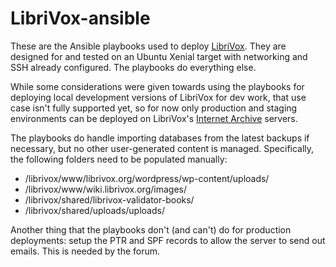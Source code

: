 # LibriVox-ansible

These are the Ansible playbooks used to deploy
[LibriVox](https://librivox.org/). They are designed for and tested on an
Ubuntu Xenial target with networking and SSH already configured. The playbooks
do everything else.

While some considerations were given towards using the playbooks for deploying
local development versions of LibriVox for dev work, that use case isn't fully
supported yet, so for now only production and staging environments can be
deployed on LibriVox's [Internet Archive](https://archive.org) servers.

The playbooks do handle importing databases from the latest backups if
necessary, but no other user-generated content is managed. Specifically, the
following folders need to be populated manually:

* /librivox/www/librivox.org/wordpress/wp-content/uploads/
* /librivox/www/wiki.librivox.org/images/
* /librivox/shared/librivox-validator-books/
* /librivox/shared/uploads/uploads/

Another thing that the playbooks don't (and can't) do for production
deployments: setup the PTR and SPF records to allow the server to send out
emails. This is needed by the forum.
